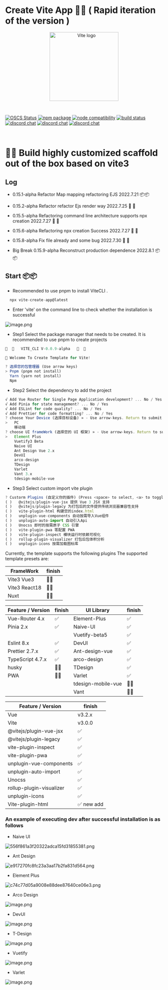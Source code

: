 # Create Vite App 🚧🚧 ( Rapid iteration of the version )

<p align="center">
  <a href="https://vitejs.dev" target="_blank" rel="noopener noreferrer">
      <img width="220" src="https://jzzx-docs.netlify.app/assets/vite.4d21301c.png" alt="Vite logo">
  </a>
</p>
<br/>
<p align="center">

[![OSCS Status](https://www.oscs1024.com/platform/badge/ErKeLost/vite-cli.svg?size=small)](https://www.oscs1024.com/project/ErKeLost/vite-cli?ref=badge_small)
<a href="https://npmjs.com/package/vite"><img src="https://img.shields.io/npm/v/vite.svg" alt="npm package"></a>
<a href="https://nodejs.org/en/about/releases/"><img src="https://img.shields.io/node/v/vite.svg" alt="node compatibility"></a>
<a href="https://github.com/vitejs/vite/actions/workflows/ci.yml"><img src="https://github.com/vitejs/vite/actions/workflows/ci.yml/badge.svg?branch=main" alt="build status"></a>
<a href="https://chat.vitejs.dev"><img src="https://img.shields.io/badge/chat-discord-blue?style=flat&logo=discord" alt="discord chat"></a>
<a href="https://chat.vitejs.dev"><img src="https://img.shields.io/badge/chat-discord-blue?style=flat&logo=discord" alt="discord chat"></a>
<a href="https://chat.vitejs.dev"><img src="https://img.shields.io/badge/chat-discord-blue?style=flat&logo=discord" alt="discord chat"></a>

</p>
<br/>

# 🚧🚧 Build highly customized scaffold out of the box based on vite3

## Log

- 0.15.1-alpha Refactor Map mapping refactoring EJS 2022.7.21 📦📦

- 0.15.2-alpha Refactor refactor Ejs render way 2022.7.25 🌈 🌈

- 0.15.5-alpha Refactoring command line architecture supports npx creation 2022.7.27 🌈 🌈

- 0.15.6-alpha Refactoring npx creation Success 2022.7.27 🌈 🌈

- 0.15.8-alpha Fix file already and some bug 2022.7.30 🌈 🌈

- Big Break 0.15.9-alpha Reconstruct production dependence 2022.8.1 📦📦

## Start 📦📦

- Recommended to use pnpm to install ViteCLI .

```ts
  npx vite-create-app@latest
```

- Enter 'vite' on the command line to check whether the installation is successful

![image.png](https://p6-juejin.byteimg.com/tos-cn-i-k3u1fbpfcp/ee03e671a0164f38b7617680f66b3475~tplv-k3u1fbpfcp-watermark.image?)

<!-- - Enter 'vite create'project name' ` vite create plus your project name

```ts
 vite create template
``` -->

- Step1 Select the package manager that needs to be created. It is recommended to use pnpm to create projects

```js
🎨  🎨   VITE_CLI V-0.0.9-alpha   🎨  🎨

🚀 Welcome To Create Template for Vite!

? 选择您的包管理器 (Use arrow keys)
> Pnpm (pnpm not install)
  Yarn (yarn not install)
  Npm
```

- Step2 Select the dependency to add the project

```ts
√ Add Vue Router for Single Page Application development? ... No / Yes
√ Add Pinia for state management? ... No / Yes
√ Add ESLint for code quality? ... No / Yes
√ Add Prettier for code formatting? ... No / Yes
? choose Your Device (选择目标设备) » - Use arrow-keys. Return to submit.
>   PC
    移动端
? choose UI frameWork (选择您的 UI 框架) » - Use arrow-keys. Return to submit.
>   Element Plus
    Vuetify3 Beta
    Naive UI
    Ant Design Vue 2.x
    DevUI
    arco-design
    TDesign
    Varlet
    Vant 3.x
    tdesign-mobile-vue
```

- Step3 Select custom import vite plugin

```ts
? Custorm Plugins (自定义你的插件) (Press <space> to select, <a> to toggle all, <i> to invert selection)
( )   @vitejs/plugin-vue-jsx 提供 Vue 3 JSX 支持
( )   @vitejs/plugin-legacy 为打包后的文件提供传统浏览器兼容性支持
( )   vite-plugin-html 构建您的index.html
( )   unplugin-vue-components 自动按需导入Vue组件
( )   unplugin-auto-import 自动引入Api
( )   Unocss 即时的按需原子 CSS 引擎
( )   vite-plugin-pwa 零配置 PWA
( )   vite-plugin-inspect 模块运行时依赖可视化
( )   rollup-plugin-visualizer 打包后包体积分析
( )   unplugin-icons 按需加载图标库
```

Currently, the template supports the following plugins
The supported template presets are:

| FrameWork     | finish |
| ------------- | ------ |
| Vite3 Vue3    | 🚧✅   |
| Vite3 React18 | 🚧❌   |
| Nuxt          | 🚧❌   |

| Feature / Version | finish | UI Library         | finish |
| ----------------- | ------ | ------------------ | ------ |
| Vue-Router 4.x    | ✅     | Element-Plus       | ✅     |
| Pinia 2.x         | ✅     | Naive-UI           | ✅     |
|                   |        | Vuetify-beta5      | ✅     |
| Eslint 8.x        | ✅     | DevUI              | ✅     |
| Prettier 2.7.x    | ✅     | Ant-design-vue     | ✅     |
| TypeScript 4.7.x  | ✅     | arco-design        | ✅     |
| husky             | 🚧❌   | TDesign            | ✅     |
| PWA               | 🚧❌   | Varlet             | ✅     |
|                   |        | tdesign-mobile-vue | 🚧❌   |
|                   |        | Vant               | 🚧❌   |

| Feature / Version        | finish     |
| ------------------------ | ---------- |
| Vue                      | v3.2.x     |
| Vite                     | v3.0.0     |
| @vitejs/plugin-vue-jsx   | ✅         |
| @vitejs/plugin-legacy    | ✅         |
| vite-plugin-inspect      | ✅         |
| vite-plugin-pwa          | ✅         |
| unplugin-vue-components  | ✅         |
| unplugin-auto-import     | ✅         |
| Unocss                   | ✅         |
| rollup-plugin-visualizer | ✅         |
| unplugin-icons           | ✅         |
| Vite-plugin-html         | ✅ new add |

### An example of executing dev after successful installation is as follows

- Naive UI

![556f861a3f20322adca15fd31855381.png](https://p9-juejin.byteimg.com/tos-cn-i-k3u1fbpfcp/e656b15c3ee74784acf302e745b95942~tplv-k3u1fbpfcp-watermark.image?)

- Ant Design

![e917270fc8fc23a3aa17b2fa831d564.png](https://p1-juejin.byteimg.com/tos-cn-i-k3u1fbpfcp/a34ca43f8d8543fab29ba38039d2d29d~tplv-k3u1fbpfcp-watermark.image?)

- Element Plus

![c74c77d05a9008e88dee87640ce06e3.png](https://p1-juejin.byteimg.com/tos-cn-i-k3u1fbpfcp/be5b047d16024f8fa1251798a46de28a~tplv-k3u1fbpfcp-watermark.image?)

- Arco Design

![image.png](https://p6-juejin.byteimg.com/tos-cn-i-k3u1fbpfcp/b27ce1dd7d344170b59be4f2ccd39211~tplv-k3u1fbpfcp-watermark.image?)

- DevUI

![image.png](https://p1-juejin.byteimg.com/tos-cn-i-k3u1fbpfcp/9d0ed5a6340c4a62b35f72ac7b490077~tplv-k3u1fbpfcp-watermark.image?)

- T-Design

![image.png](https://p3-juejin.byteimg.com/tos-cn-i-k3u1fbpfcp/fa8e5b68f8b9481fac9cf4809ac50fbe~tplv-k3u1fbpfcp-watermark.image?)

- Vuetify

![image.png](https://p6-juejin.byteimg.com/tos-cn-i-k3u1fbpfcp/a5ea5124b6284c68b8b9948c9fdf803b~tplv-k3u1fbpfcp-watermark.image?)

- Varlet

![image.png](https://p3-juejin.byteimg.com/tos-cn-i-k3u1fbpfcp/f8f31a99cab645d4a5fb5cf0c4000ef6~tplv-k3u1fbpfcp-watermark.image?)
